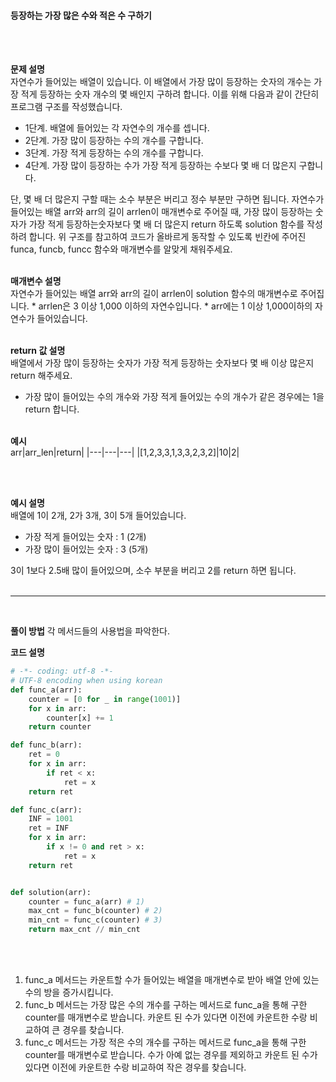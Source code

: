 #### 등장하는 가장 많은 수와 적은 수 구하기

<br/><br/>

**문제 설명**<br/>
자연수가 들어있는 배열이 있습니다. 이 배열에서 가장 많이 등장하는 숫자의 개수는 가장 적게 등장하는 숫자 개수의 몇 배인지 구하려 합니다. 이를 위해 다음과 같이 간단히 프로그램 구조를 작성했습니다.
- 1단계. 배열에 들어있는 각 자연수의 개수를 셉니다.
- 2단계. 가장 많이 등장하는 수의 개수를 구합니다.
- 3단계. 가장 적게 등장하는 수의 개수를 구합니다.
- 4단계. 가장 많이 등장하는 수가 가장 적게 등장하는 수보다 몇 배 더 많은지 구합니다.

단, 몇 배 더 많은지 구할 때는 소수 부분은 버리고 정수 부분만 구하면 됩니다. 자연수가 들어있는 배열 arr와 arr의 길이 arrlen이 매개변수로 주어질 때, 가장 많이 등장하는 숫자가 가장 적게 등장하는숫자보다 몇 배 더 많은지 return 하도록 solution 함수를 작성하려 합니다. 위 구조를 참고하여 코드가 올바르게 동작할 수 있도록 빈칸에 주어진 funca, funcb, funcc 함수와 매개변수를 알맞게 채워주세요.
<br/><br/>

**매개변수 설명**<br/>
자연수가 들어있는 배열 arr와 arr의 길이 arrlen이 solution 함수의 매개변수로 주어집니다. * arrlen은 3 이상 1,000 이하의 자연수입니다. * arr에는 1 이상 1,000이하의 자연수가 들어있습니다.
<br/><br/>

**return 값 설명**<br/>
배열에서 가장 많이 등장하는 숫자가 가장 적게 등장하는 숫자보다 몇 배 이상 많은지 return 해주세요.
- 가장 많이 들어있는 수의 개수와 가장 적게 들어있는 수의 개수가 같은 경우에는 1을 return 합니다.
<br/><br/>

**예시**<br/>
arr|arr_len|return|
|---|---|---|
|[1,2,3,3,1,3,3,2,3,2]|10|2|

<br/><br/>

**예시 설명**<br/>
배열에 1이 2개, 2가 3개, 3이 5개 들어있습니다.
- 가장 적게 들어있는 숫자 : 1 (2개)
- 가장 많이 들어있는 숫자 : 3 (5개)

3이 1보다 2.5배 많이 들어있으며, 소수 부분을 버리고 2를 return 하면 됩니다.
<br/><br/>

---
<br/>

**풀이 방법**
각 메서드들의 사용법을 파악한다.
<br/>

**코드 설명**
```python
# -*- coding: utf-8 -*-
# UTF-8 encoding when using korean
def func_a(arr):
	counter = [0 for _ in range(1001)]
	for x in arr:
		counter[x] += 1
	return counter

def func_b(arr):
	ret = 0
	for x in arr:
		if ret < x:
			ret = x
	return ret

def func_c(arr):
	INF = 1001
	ret = INF
	for x in arr:
		if x != 0 and ret > x:
			ret = x
	return ret


def solution(arr):
	counter = func_a(arr) # 1)
	max_cnt = func_b(counter) # 2)
	min_cnt = func_c(counter) # 3)
	return max_cnt // min_cnt
```
<br/><br/>

1) func_a 메서드는 카운트할 수가 들어있는 배열을 매개변수로 받아 배열 안에 있는 수의 방을 증가시킵니다.
2) func_b 메서드는 가장 많은 수의 개수를 구하는 메서드로 func_a을 통해 구한 counter를 매개변수로 받습니다. 카운트 된 수가 있다면 이전에 카운트한 수랑 비교하여 큰 경우를 찾습니다.
3) func_c 메서드는 가장 적은 수의 개수를 구하는 메서드로 func_a을 통해 구한 counter를 매개변수로 받습니다. 수가 아예 없는 경우를 제외하고 카운트 된 수가 있다면 이전에 카운트한 수랑 비교하여 작은 경우를 찾습니다.
